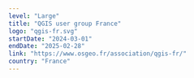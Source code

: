 ```yaml
---
level: "Large"
title: "QGIS user group France"
logo: "qgis-fr.svg"
startDate: "2024-03-01"
endDate: "2025-02-28"
link: "https://www.osgeo.fr/association/qgis-fr/"
country: "France"
---
```

